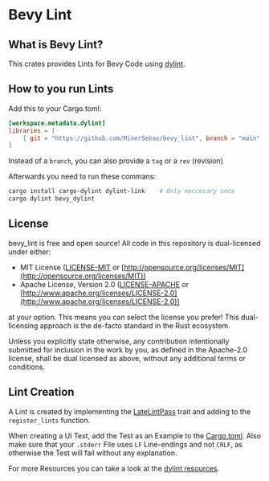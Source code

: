 # Bevy Lint

## What is Bevy Lint?

This crates provides Lints for Bevy Code using [dylint](https://github.com/trailofbits/dylint).

## How to you run Lints

Add this to your Cargo.toml:

```toml
[workspace.metadata.dylint]
libraries = [
    { git = "https://github.com/MinerSebas/bevy_lint", branch = "main" },
]
```

Instead of a `branch`, you can also provide a `tag` or a `rev` (revision)

Afterwards you need to run these commans:

```sh
cargo install cargo-dylint dylint-link    # Only neccesary once
cargo dylint bevy_dylint
```

## License

bevy_lint is free and open source! All code in this repository is dual-licensed under either:

* MIT License ([LICENSE-MIT](LICENSE-MIT) or [http://opensource.org/licenses/MIT](http://opensource.org/licenses/MIT))
* Apache License, Version 2.0 ([LICENSE-APACHE](LICENSE-APACHE) or [http://www.apache.org/licenses/LICENSE-2.0](http://www.apache.org/licenses/LICENSE-2.0))

at your option. This means you can select the license you prefer! This dual-licensing approach is the de-facto standard in the Rust ecosystem.

Unless you explicitly state otherwise, any contribution intentionally submitted
for inclusion in the work by you, as defined in the Apache-2.0 license, shall be dual licensed as above, without any
additional terms or conditions.

## Lint Creation

A Lint is created by implementing the [LateLintPass](https://doc.rust-lang.org/stable/nightly-rustc/rustc_lint/trait.LateLintPass.html) trait and adding to the `register_lints` function.

When creating a UI Test, add the Test as an Example to the [Cargo.toml](Cargo.toml).
Also make sure that your `.stderr` File uses `LF` Line-endings and not `CRLF`, as otherwise the Test will fail without any explanation.

For more Resources you can take a look at the [dylint resources](https://github.com/trailofbits/dylint#resources).
